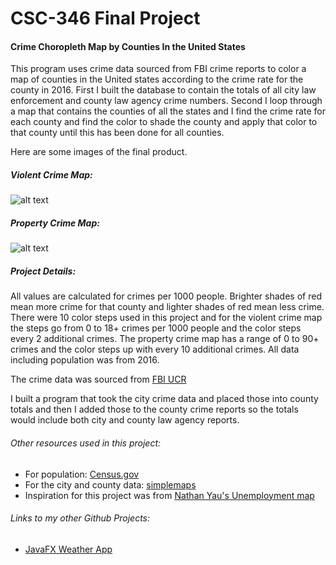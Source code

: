 # CSC-346 Final Project

#### Crime Choropleth Map by Counties In the United States

This program uses crime data sourced from FBI crime reports to color a map of counties in the United states according 
to the crime rate for the county in 2016. First I built the database to contain the totals of all city law enforcement and county
law agency crime numbers. Second I loop through a map that contains the counties of all the states and 
I find the crime rate for each county and find the color to shade the county and apply that color to that county until
 this has been done for all counties. 
 
 Here are some images of the final product. 
 
 
 ##### Violent Crime Map: 
 ![alt text](https://i.imgur.com/SjgALFJ.jpg "Violent Crime Map")
 
 
 ##### Property Crime Map:
 ![alt text](https://i.imgur.com/HO5elb6.jpg "Property Crime Map")



##### Project Details:
All values are calculated for crimes per 1000 people. Brighter shades of red mean more crime for that county and lighter
shades of red mean less crime. There were 10 color steps used in this project and for the violent crime map the steps go from 
0 to 18+ crimes per 1000 people and the color steps every 2 additional crimes. 
The property crime map has a range of 0 to 90+ crimes and the color steps up with every 10 
additional crimes. All data including population was from 2016. 

The crime data was sourced from [FBI UCR](https://ucr.fbi.gov/crime-in-the-u.s/2016/crime-in-the-u.s.-2016/tables/table-6/table-6.xls/view)

I built a program that took the city crime data and placed those into county totals and then I 
added those to the county crime reports so the totals would include both city and county law agency reports. 

###### Other resources used in this project:

* For population: [Census.gov](https://www.census.gov/data/tables/2016/demo/popest/counties-total.html)
* For the city and county data: [simplemaps](https://simplemaps.com/data/us-cities)
* Inspiration for this project was from [Nathan Yau's Unemployment map](""https://flowingdata.com/2009/11/12/how-to-make-a-us-county-thematic-map-using-free-tools/")

###### Links to my other Github Projects: 

* [JavaFX Weather App ](https://github.com/trenten93/csc346_hmwk05fx)

